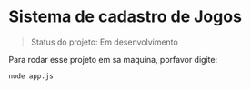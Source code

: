 # Sistema de cadastro de Jogos 
>Status do projeto: Em desenvolvimento

Para rodar esse projeto em sa maquina, porfavor digite:

```
node app.js
```
